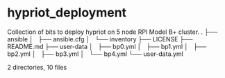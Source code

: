 # hypriot_deployment
Collection of bits to deploy hypriot on 5 node RPI Model B+ cluster.
.
├── ansible
│   ├── ansible.cfg
│   └── inventory
├── LICENSE
├── README.md
├── user-data
│   ├── bp0.yml
│   ├── bp1.yml
│   ├── bp2.yml
│   ├── bp3.yml
│   └── bp4.yml
└── user-data.yml

2 directories, 10 files
